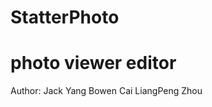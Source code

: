 StatterPhoto
============

photo viewer editor
============
Author: 
    Jack Yang
    Bowen Cai
    LiangPeng Zhou
